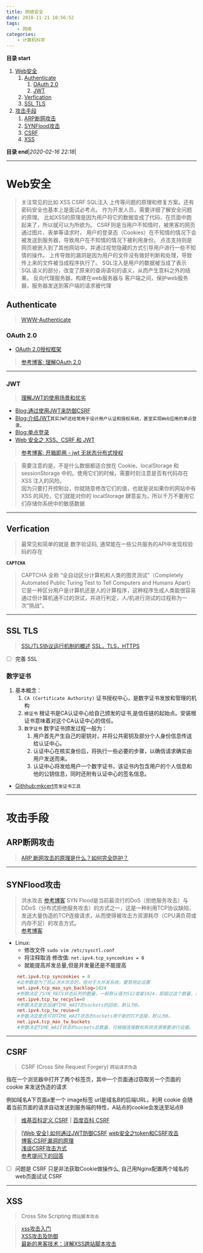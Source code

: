 ```yaml
---
title: 网络安全
date: 2018-11-21 10:56:52
tags: 
    - 网络
categories: 
    - 计算机科学
---
```


**目录 start**
 
1. [Web安全](#web安全)
    1. [Authenticate](#authenticate)
        1. [OAuth 2.0](#oauth-20)
        1. [JWT](#jwt)
    1. [Verfication](#verfication)
    1. [SSL TLS](#ssl-tls)
1. [攻击手段](#攻击手段)
    1. [ARP断网攻击](#arp断网攻击)
    1. [SYNFlood攻击](#synflood攻击)
    1. [CSRF](#csrf)
    1. [XSS](#xss)

**目录 end**|_2020-02-16 22:18_|
****************************************

# Web安全
> 关注常见的比如 XSS CSRF SQL注入 上传等问题的原理和修复方案。还有密码安全也基本上是面试必考点。
> 作为开发人员，需要详细了解安全问题的原理。 比如XSS的原理是因为用户将它的数据变成了代码，在页面中跑起来了，所以就可以为所欲为。 CSRF则是当用户不知情时，被黑客的网页通过图片、表单等请求时，
> 用户的登录态（Cookies）在不知情的情况下会被发送到服务器，导致用户在不知情的情况下被利用身份。 点击支持则是网页被嵌入到了其他网站中，并通过视觉隐藏的方式引导用户进行一些不知情的操作。 
> 上传导致的漏洞是因为用户的文件没有做好判断和处理，导致传上来的文件被当成程序执行了。 SQL注入是用户的数据被当成了表示SQL语义的部分，改变了原来的查询语句的语义，从而产生意料之外的结果。
> 反向代理服务器，构建在web服务器与 客户端之间，保护web服务器，服务器发送到客户端的请求被代理

## Authenticate
> [WWW-Authenticate](https://developer.mozilla.org/en-US/docs/Web/HTTP/Headers/WWW-Authenticate)

### OAuth 2.0
- [OAuth 2.0授权框架](https://github.com/jeansfish/RFC6749.zh-cn/blob/master/index.md)

> [参考博客: 理解OAuth 2.0](http://www.ruanyifeng.com/blog/2014/05/oauth_2_0.html)  

************************

### JWT
> [理解JWT的使用场景和优劣](http://www.qingpingshan.com/rjbc/java/384762.html)

- [Blog:通过使用JWT来防御CSRF](https://segmentfault.com/a/1190000003716037)  
- [Blog:介绍JWT](blog.leapoahead.com/2015/09/06/understanding-jwt/)`其实JWT还经常用于设计用户认证和授权系统，甚至实现Web应用的单点登录。`  
- [Blog:单点登录](http://blog.leapoahead.com/2015/09/07/user-authentication-with-jwt/)  
- [Web 安全之 XSS、CSRF 和 JWT](https://juejin.im/entry/58e67673a22b9d00588e7148)

> [参考博客: 开箱即用 - jwt 无状态分布式授权](http://www.cnblogs.com/grissom007/p/6294746.html)

> 需要注意的是，不是什么数据都适合放在 Cookie、localStorage 和 sessionStorage 中的。使用它们的时候，需要时刻注意是否有代码存在 XSS 注入的风险。  
> 因为只要打开控制台，你就随意修改它们的值，也就是说如果你的网站中有 XSS 的风险，它们就能对你的 localStorage 肆意妄为。所以千万不要用它们存储你系统中的敏感数据

************************

## Verfication 
> 最常见和简单的就是 数字验证码, 通常能在一些公共服务的API中发现校验码的存在

**`CAPTCHA`**
> CAPTCHA 全称 “全自动区分计算机和人类的图灵测试”（Completely Automated Public Turing Test to Tell Computers and Humans Apart）  
> 它是一种区分用户是计算机还是人的计算程序，这种程序生成人类能很容易通过但计算机通不过的测试，并进行判定，人/机进行测试的过程称为一次“挑战”。

************************

## SSL TLS
> [SSL/TLS协议运行机制的概述](http://www.ruanyifeng.com/blog/2014/02/ssl_tls.html)
> [SSL，TLS，HTTPS](https://www.cnblogs.com/songhan/archive/2012/08/01/2617970.html)


- [ ] 完善 SSL

### 数字证书
1. 基本概念：
    1. `CA (Certificate Authority)`  证书授权中心，是数字证书发放和管理的机构
    1. `根证书` 根证书是CA认证中心给自己颁发的证书,是信任链的起始点。安装根证书意味着对这个CA认证中心的信任。
    1. `数字证书` 数字证书颁发过程一般为：
        1. 用户首先产生自己的密钥对，并将公共密钥及部分个人身份信息传送给认证中心。
        1. 认证中心在核实身份后，将执行一些必要的步骤，以确信请求确实由用户发送而来。
        1. 认证中心将发给用户一个数字证书，该证书内包含用户的个人信息和他的公钥信息，同时还附有认证中心的签名信息。

- [Githhub:mkcert](https://github.com/FiloSottile/mkcert)`签发证书工具`

************************
# 攻击手段
## ARP断网攻击
> [ARP 断网攻击的原理是什么？如何完全防护？](https://www.zhihu.com/question/20338649)

************************
## SYNFlood攻击
> 洪水攻击 [参考博客](http://xfocus.net/articles/200106/208.html) SYN Flood是当前最流行的DoS（拒绝服务攻击）与DDoS（分布式拒绝服务攻击）的方式之一，这是一种利用TCP协议缺陷，发送大量伪造的TCP连接请求，从而使得被攻击方资源耗尽（CPU满负荷或内存不足）的攻击方式。  
> [参考博客](http://www.cnblogs.com/popduke/p/5823801.html)  

- Linux:
    - 修改文件 `sudo vim /etc/sysctl.conf `
    - 将注释取消 修改值: `net.ipv4.tcp_syncookies = 0`
    - 就能提高并发总量,但是并发量还是不能提高
```conf
    net.ipv4.tcp_syncookies = 0  
    #此参数是为了防止洪水攻击的，但对于大并发系统，要禁用此设置
    net.ipv4.tcp_max_syn_backlog=1024
    #参数决定了SYN_RECV状态队列的数量，一般默认值为512或者1024，即超过这个数量，系统将不再接受新的TCP连接请求，一定程度上可以防止系统资源耗尽。可根据情况增加该值以接受更多的连接请求。
    net.ipv4.tcp_tw_recycle=0
    #参数决定是否加速TIME_WAIT的sockets的回收，默认为0。
    net.ipv4.tcp_tw_reuse=0
    #参数决定是否可将TIME_WAIT状态的sockets用于新的TCP连接，默认为0。
    net.ipv4.tcp_max_tw_buckets
    #参数决定TIME_WAIT状态的sockets总数量，可根据连接数和系统资源需要进行设置。 
```

************************

## CSRF
> CSRF (Cross Site Request Forgery) `跨站请求伪造` 

指在一个浏览器中打开了两个标签页，其中一个页面通过窃取另一个页面的 cookie 来发送伪造的请求  

例如域名A下页面a里一个 image标签 url是域名B的后端URL，利用 cookie 会随着当前页面的请求自动发送到服务端的特性，A站点的cookie会发送至站点B  

> [维基百科定义 CSRF](https://www.owasp.org/index.php/Cross-Site_Request_Forgery) |
> [百度百科 CSRF](https://baike.baidu.com/item/CSRF)

> [[Web 安全] 如何通过JWT防御CSRF](https://segmentfault.com/a/1190000003716037)
> [web安全之token和CSRF攻击](https://blog.csdn.net/qq_15096707/article/details/51307024)  
> [博客:CSRF漏洞的原理](https://www.zhuyingda.com/blog/b5.html)  
> [浅谈CSRF攻击方式](http://www.cnblogs.com/hyddd/archive/2009/04/09/1432744.html)  
> [参考提问下的回答](https://segmentfault.com/q/1010000000713614)

- [ ] 问题是 CSRF 只是非法获取Cookie做操作么, 自己用Nginx配置两个域名的web页面试试 CSRF 

************************

## XSS
> Cross Site Scripting `跨站脚本攻击` 

> [xss攻击入门](http://www.cnblogs.com/bangerlee/archive/2013/04/06/3002142.html)  
> [ XSS攻击及防御 ](https://blog.csdn.net/ghsau/article/details/17027893)  
> [最新的黑客技术：详解XSS跨站脚本攻击 ](http://soft.yesky.com/security/hkjj/136/2233136.shtml) 
